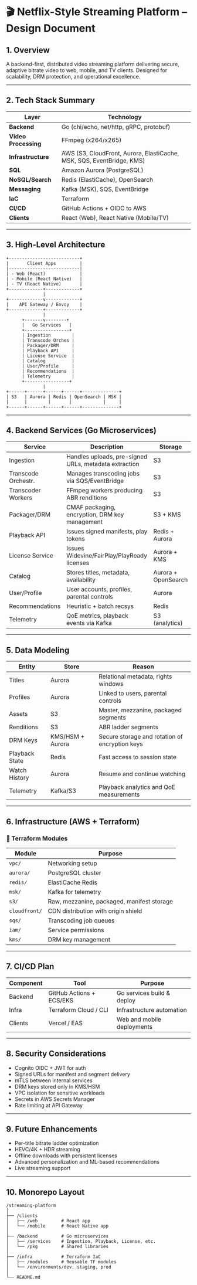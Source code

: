 # 🎬 Netflix-Style Streaming Platform – Design Document

## 1. Overview

A backend-first, distributed video streaming platform delivering secure, adaptive bitrate video to web, mobile, and TV clients. Designed for scalability, DRM protection, and operational excellence.

---

## 2. Tech Stack Summary

| Layer                | Technology                                           |
|----------------------|-------------------------------------------------------|
| **Backend**          | Go (chi/echo, net/http, gRPC, protobuf)               |
| **Video Processing** | FFmpeg (x264/x265)                                    |
| **Infrastructure**   | AWS (S3, CloudFront, Aurora, ElastiCache, MSK, SQS, EventBridge, KMS) |
| **SQL**              | Amazon Aurora (PostgreSQL)                            |
| **NoSQL/Search**     | Redis (ElastiCache), OpenSearch                       |
| **Messaging**        | Kafka (MSK), SQS, EventBridge                         |
| **IaC**              | Terraform                                             |
| **CI/CD**            | GitHub Actions + OIDC to AWS                          |
| **Clients**          | React (Web), React Native (Mobile/TV)                 |

---

## 3. High-Level Architecture

```
+---------------------------+
|       Client Apps         |
|---------------------------|
| - Web (React)             |
| - Mobile (React Native)   |
| - TV (React Native)       |
+-------------+-------------+
              |
+-------------v-------------+
|    API Gateway / Envoy    |
+-------------+-------------+
              |
      +-------v--------+
      |   Go Services   |
      +-----------------+
      | Ingestion        |
      | Transcode Orches |
      | Packager/DRM     |
      | Playback API     |
      | License Service  |
      | Catalog          |
      | User/Profile     |
      | Recommendations  |
      | Telemetry        |
      +-----------------+
              |
+------+------+------+------+--------------+
| S3   | Aurora | Redis | OpenSearch | MSK |
|      |        |       |            |     |
+------+------+------+------+--------------+
```

---

## 4. Backend Services (Go Microservices)

| Service             | Description                                              | Storage           |
|---------------------|----------------------------------------------------------|-------------------|
| Ingestion           | Handles uploads, pre-signed URLs, metadata extraction    | S3                |
| Transcode Orchestr. | Manages transcoding jobs via SQS/EventBridge              | S3                |
| Transcoder Workers  | FFmpeg workers producing ABR renditions                  | S3                |
| Packager/DRM        | CMAF packaging, encryption, DRM key management           | S3 + KMS           |
| Playback API        | Issues signed manifests, play tokens                     | Redis + Aurora    |
| License Service     | Issues Widevine/FairPlay/PlayReady licenses               | Aurora + KMS      |
| Catalog             | Stores titles, metadata, availability                    | Aurora + OpenSearch|
| User/Profile        | User accounts, profiles, parental controls               | Aurora            |
| Recommendations     | Heuristic + batch recsys                                 | Redis             |
| Telemetry           | QoE metrics, playback events via Kafka                    | S3 (analytics)    |

---

## 5. Data Modeling

| Entity          | Store           | Reason                                         |
|-----------------|-----------------|------------------------------------------------|
| Titles          | Aurora          | Relational metadata, rights windows            |
| Profiles        | Aurora          | Linked to users, parental controls             |
| Assets          | S3              | Master, mezzanine, packaged segments           |
| Renditions      | S3              | ABR ladder segments                            |
| DRM Keys        | KMS/HSM + Aurora| Secure storage and rotation of encryption keys |
| Playback State  | Redis           | Fast access to session state                   |
| Watch History   | Aurora          | Resume and continue watching                   |
| Telemetry       | Kafka/S3        | Playback analytics and QoE measurements       |

---

## 6. Infrastructure (AWS + Terraform)

### 🔧 Terraform Modules

| Module         | Purpose                                      |
|----------------|----------------------------------------------|
| `vpc/`         | Networking setup                             |
| `aurora/`      | PostgreSQL cluster                           |
| `redis/`       | ElastiCache Redis                            |
| `msk/`         | Kafka for telemetry                          |
| `s3/`          | Raw, mezzanine, packaged, manifest storage   |
| `cloudfront/`  | CDN distribution with origin shield          |
| `sqs/`         | Transcoding job queues                       |
| `iam/`         | Service permissions                          |
| `kms/`         | DRM key management                           |

---

## 7. CI/CD Plan

| Component | Tool                       | Purpose                        |
|-----------|----------------------------|---------------------------------|
| Backend   | GitHub Actions + ECS/EKS   | Go services build & deploy      |
| Infra     | Terraform Cloud / CLI      | Infrastructure automation       |
| Clients   | Vercel / EAS                | Web and mobile deployments      |

---

## 8. Security Considerations

- Cognito OIDC + JWT for auth
- Signed URLs for manifest and segment delivery
- mTLS between internal services
- DRM keys stored only in KMS/HSM
- VPC isolation for sensitive workloads
- Secrets in AWS Secrets Manager
- Rate limiting at API Gateway

---

## 9. Future Enhancements

- Per-title bitrate ladder optimization
- HEVC/4K + HDR streaming
- Offline downloads with persistent licenses
- Advanced personalization and ML-based recommendations
- Live streaming support

---

## 10. Monorepo Layout

```
/streaming-platform
│
├── /clients
│   ├── /web         # React app
│   └── /mobile      # React Native app
│
├── /backend         # Go microservices
│   ├── /services    # Ingestion, Playback, License, etc.
│   └── /pkg         # Shared libraries
│
├── /infra           # Terraform IaC
│   ├── /modules     # Reusable TF modules
│   └── /environments/dev, staging, prod
│
└── README.md
```

